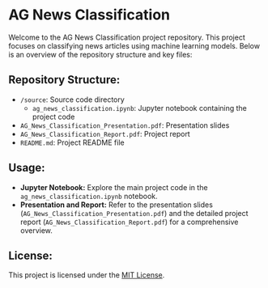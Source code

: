 # AG News Classification

Welcome to the AG News Classification project repository. This project focuses on classifying news articles using machine learning models. Below is an overview of the repository structure and key files:

## Repository Structure:

- `/source`: Source code directory
  - `ag_news_classification.ipynb`: Jupyter notebook containing the project code
- `AG_News_Classification_Presentation.pdf`: Presentation slides
- `AG_News_Classification_Report.pdf`: Project report
- `README.md`: Project README file

## Usage:

- **Jupyter Notebook:** Explore the main project code in the `ag_news_classification.ipynb` notebook.
- **Presentation and Report:** Refer to the presentation slides (`AG_News_Classification_Presentation.pdf`) and the detailed project report (`AG_News_Classification_Report.pdf`) for a comprehensive overview.

## License:

This project is licensed under the [MIT License](LICENSE).


